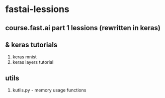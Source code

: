 # fastai-lessions


## course.fast.ai part 1 lessions (rewritten in keras)
## & keras tutorials
1. keras mnist
3. keras layers tutorial



## utils
1. kutils.py - memory usage functions
